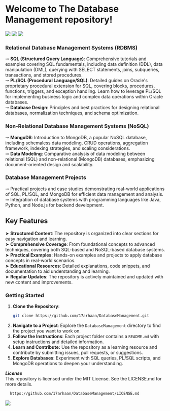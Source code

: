 <h1>
  Welcome to The Database Management repository! 
</h1>
<img src="https://user-images.githubusercontent.com/73097560/115834477-dbab4500-a447-11eb-908a-139a6edaec5c.gif">

<img src="https://miro.medium.com/v2/resize:fit:1400/1*zpnzhqvvazmJpJLkHB3VcQ.gif">

<img src="https://user-images.githubusercontent.com/73097560/115834477-dbab4500-a447-11eb-908a-139a6edaec5c.gif">

<h3>Relational Database Management Systems (RDBMS)</h3>

➙  **SQL (Structured Query Language)**: Comprehensive tutorials and examples covering SQL fundamentals, including data definition (DDL), data manipulation (DML), querying with SELECT statements, joins, subqueries, transactions, and stored procedures.
<br/>
➙  **PL/SQL (Procedural Language/SQL)**: Detailed guides on Oracle's proprietary procedural extension for SQL, covering blocks, procedures, functions, triggers, and exception handling. Learn how to leverage PL/SQL for implementing business logic and complex data operations within Oracle databases.
<br/>
➙  **Database Design**: Principles and best practices for designing relational databases, normalization techniques, and schema optimization.
<br/>
<h3>Non-Relational Database Management Systems (NoSQL)</h3>

➙  **MongoDB**: Introduction to MongoDB, a popular NoSQL database, including schemaless data modeling, CRUD operations, aggregation framework, indexing strategies, and scaling considerations.
<br/>
➙  **Data Modeling**: Comparative analysis of data modeling between relational (SQL) and non-relational (MongoDB) databases, emphasizing document-oriented design and scalability.
<br/>
<h3>Database Management Projects</h3>

➙  Practical projects and case studies demonstrating real-world applications of SQL, PL/SQL, and MongoDB for efficient data management and analysis.
<br/>
➙  Integration of database systems with programming languages like Java, Python, and Node.js for backend development.
<br/>
<h2>Key Features</h2>

➤  **Structured Content**: The repository is organized into clear sections for easy navigation and learning.
<br/>
➤  **Comprehensive Coverage**: From foundational concepts to advanced techniques, covering both SQL-based and NoSQL-based database systems.
<br/>
➤  **Practical Examples**: Hands-on examples and projects to apply database concepts in real-world scenarios.
<br/>
➤  **Educational Resources**: Detailed explanations, code snippets, and documentation to aid understanding and learning.
<br/>
➤  **Regular Updates**: The repository is actively maintained and updated with new content and improvements.
<br/>

### Getting Started

1. **Clone the Repository**: 
    ```bash
    git clone https://github.com/17arhaan/DatabaseManagement.git
    ```
2. **Navigate to a Project**: Explore the `DatabaseManagement` directory to find the project you want to work on.
3. **Follow the Instructions**: Each project folder contains a `README.md` with setup instructions and detailed information.
4. **Learn and Contribute:** Use the repository as a learning resource and contribute by submitting issues, pull requests, or suggestions.
5. **Explore Databases**: Experiment with SQL queries, PL/SQL scripts, and MongoDB operations to deepen your understanding.

***License***
<br/>
This repository is licensed under the MIT License. See the LICENSE.md for more details.
   
  ```bash
    https://github.com/17arhaan/DatabaseManagement/LICENSE.md
  ```


<a href="https://github.com/17arhaan" target="_blank"><img src="https://img.shields.io/badge/GitHub-100000?style=for-the-badge&logo=github&logoColor=white" target="_blank"></a>